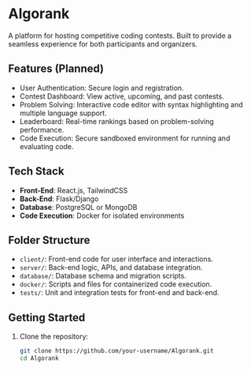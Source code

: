 # Algorank  
A platform for hosting competitive coding contests. Built to provide a seamless experience for both participants and organizers.

## Features (Planned)
- User Authentication: Secure login and registration.
- Contest Dashboard: View active, upcoming, and past contests.
- Problem Solving: Interactive code editor with syntax highlighting and multiple language support.
- Leaderboard: Real-time rankings based on problem-solving performance.
- Code Execution: Secure sandboxed environment for running and evaluating code.

## Tech Stack
- **Front-End**: React.js, TailwindCSS
- **Back-End**: Flask/Django
- **Database**: PostgreSQL or MongoDB
- **Code Execution**: Docker for isolated environments

## Folder Structure
- `client/`: Front-end code for user interface and interactions.
- `server/`: Back-end logic, APIs, and database integration.
- `database/`: Database schema and migration scripts.
- `docker/`: Scripts and files for containerized code execution.
- `tests/`: Unit and integration tests for front-end and back-end.

## Getting Started
1. Clone the repository:
   ```bash
   git clone https://github.com/your-username/Algorank.git
   cd Algorank
